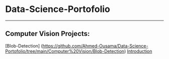 # Data-Science-Portofolio

______________________________


## Computer Vision Projects:
 [Blob-Detection] (https://github.com/Ahmed-Ousama/Data-Science-Portofolio/tree/main/Computer%20Vision/Blob-Detection)
 <a href="Blob-Detection" target="(https://github.com/Ahmed-Ousama/Data-Science-Portofolio/tree/main/Computer%20Vision/Blob-Detection)">Introduction</a>
